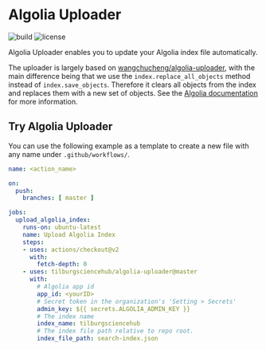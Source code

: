 # Algolia Uploader

![build](https://github.com/wangchucheng/algolia-uploader/workflows/build/badge.svg)
![license](https://img.shields.io/github/license/wangchucheng/algolia-uploader)

Algolia Uploader enables you to update your Algolia index file automatically.

The uploader is largely based on [wangchucheng/algolia-uploader](https://github.com/wangchucheng/algolia-uploader), with the main difference being that we use the `index.replace_all_objects` method instead of `index.save_objects`. Therefore it clears all objects from the index and replaces them with a new set of objects. See the [Algolia documentation](https://www.algolia.com/doc/api-reference/api-methods/replace-all-objects/?client=python) for more information.

## Try Algolia Uploader

You can use the following example as a template to create a new file with any name under `.github/workflows/`.

```yaml
name: <action_name>

on:
  push:
    branches: [ master ]

jobs:
  upload_algolia_index:
    runs-on: ubuntu-latest
    name: Upload Algolia Index
    steps:
    - uses: actions/checkout@v2
      with:
        fetch-depth: 0
    - uses: tilburgsciencehub/algolia-uploader@master
      with:
        # Algolia app id
        app_id: <yourID>
        # Secret token in the organization's 'Setting > Secrets'
        admin_key: ${{ secrets.ALGOLIA_ADMIN_KEY }}
        # The index name
        index_name: tilburgsciencehub
        # The index file path relative to repo root.
        index_file_path: search-index.json
```
